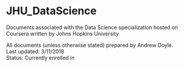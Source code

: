 # JHU_DataScience
Documents associated with the Data Science specialization hosted on Coursera written by Johns Hopkins University

All documents (unless otherwise stated) prepared by Andrew Doyle.  
Last updated: 3/11/2018  
Status: Currently enrolled in <Statistical Inference>  
